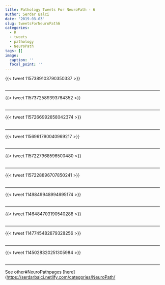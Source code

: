 ```yaml
---
title: Pathology Tweets For NeuroPath - 6
author: Serdar Balci
date: '2019-08-03'
slug: tweetsForNeuroPath6
categories:
  - R
  - tweets
  - pathology
  - NeuroPath
tags: []
image:
  caption: ''
  focal_point: ''
---
```



{{< tweet 1157389103790350337 >}}
<br>
<br>
<hr>
{{< tweet 1157372589393764352 >}}
<br>
<br>
<hr>
{{< tweet 1157266992858042374 >}}
<br>
<br>
<hr>
{{< tweet 1156961790040969217 >}}
<br>
<br>
<hr>
{{< tweet 1157227968596500480 >}}
<br>
<br>
<hr>
{{< tweet 1157228896707850241 >}}
<br>
<br>
<hr>
{{< tweet 1149849948994695174 >}}
<br>
<br>
<hr>
{{< tweet 1146484703190540288 >}}
<br>
<br>
<hr>
{{< tweet 1147745482879328256 >}}
<br>
<br>
<hr>
{{< tweet 1145028320251305984 >}}
<br>
<br>
<hr>


See other#NeuroPathpages [here](https://serdarbalci.netlify.com/categories/NeuroPath/
